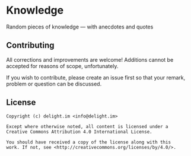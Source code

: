 # Knowledge

Random pieces of knowledge — with anecdotes and quotes

## Contributing

All corrections and improvements are welcome! Additions cannot be accepted for reasons of scope, unfortunately.

If you wish to contribute, please create an issue first so that your remark, problem or question can be discussed.

## License

```
Copyright (c) delight.im <info@delight.im>

Except where otherwise noted, all content is licensed under a
Creative Commons Attribution 4.0 International License.

You should have received a copy of the license along with this
work. If not, see <http://creativecommons.org/licenses/by/4.0/>.
```
